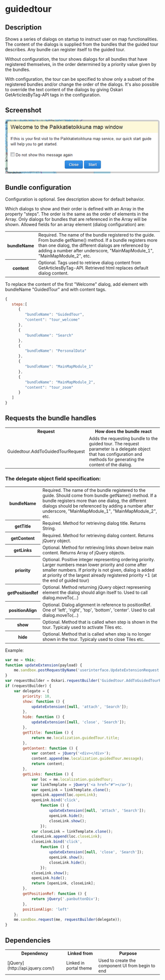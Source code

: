 # guidedtour

## Description

Shows a series of dialogs on startup to instruct user on map functionalities. The content of the dialogs is supplied from the bundles that the guided tour describes. Any bundle can register itself to the guided tour.

Without configuration, the tour shows dialogs for all bundles that have registered themselves, in the order determined by a priority value given by the bundles.

With configuration, the tour can be specified to show only a subset of the registered bundles and/or change the order of the dialogs. It's also possible to override the text content of the dialogs by giving Oskari GetArticlesByTag-API tags in the configuration.

## Screenshot

![screenshot](guidedtour.png)

## Bundle configuration

Configuration is optional. See description above for default behavior.

Which dialogs to show and their order is defined with an Array in the property "steps". The order is the same as the order of elements in the Array. Only dialogs for bundles that are referenced in the Array will be shown. Allowed fields for an array element (dialog configuration) are:

<table class="table">
  <tr>
    <th>bundleName</th><td>Required. The name of the bundle registered to the guide. From bundle getName() method. If a bundle registers more than one dialog, the different dialogs are referenced by adding a number after underscore, "MainMapModule_1", "MainMapModule_2", etc.</td>
  </tr>
  <tr>
    <th>content</th><td>Optional. Tags used to retrieve dialog content from GetArticlesByTag-API. Retrieved html replaces default dialog content.</td>
  </tr>
</table>

To replace the content of the first "Welcome" dialog, add element with bundleName "GuidedTour" and with content tags.


```javascript
{  
   steps:[
      {  
         "bundleName": "GuidedTour",
         "content": "tour_welcome"
      },
      {  
         "bundleName": "Search"
      },
      {  
         "bundleName": "PersonalData"
      },
      {  
         "bundleName": "MainMapModule_1"
      },
      {  
         "bundleName": "MainMapModule_2",
         "content": "tour_zoom"
      }
   ]
}
```


## Requests the bundle handles

<table class="table">
  <tr>
    <th>Request</th><th>How does the bundle react</th>
  </tr>
  <tr>
    <td>Guidedtour.AddToGuidedTourRequest</td><td>Adds the requesting bundle to the guided tour. The request parameter is a delegate object that has configuration and methods for generating the content of the dialog.</td>
  </tr>
</table>

### The delegate object field specification:

<table class="table">
  <tr>
    <th>bundleName</th><td>Required. The name of the bundle registered to the guide. Should come from bundle getName() method. If a bundle registers more than one dialog, the different dialogs should be referenced by adding a number after underscore, "MainMapModule_1", "MainMapModule_2", etc.</td>
  </tr>
  <tr>
    <th>getTitle</th><td>Required. Method for retrieving dialog title. Returns String.</td>
  </tr>
  <tr>
    <th>getContent</th><td>Required. Method for retrieving dialog content. Returns jQuery object.</td>
  </tr>
  <tr>
    <th>getLinks</th><td>Optional. Method for retrieving links shown below main content. Returns Array of jQuery objects.</td>
  </tr>
  <tr>
    <th>priority</th><td>Optional. Positive integer representing ordering priority. Larger numbers mean lower priority and come after smaller numbers. If priority is not given, dialog is added at priority of the largest already registered priority +1 (at the end of guided tour)</td>
  </tr>
  <tr>
    <th>getPositionRef</th><td>Optional. Method returning jQuery object represening element the dialog should align itself to. Used to call dialog.moveTo(...)</td>
  </tr>
  <tr>
    <th>positionAlign</th><td>Optional. Dialog alignment in reference to positionRef. One of 'left', 'right', 'top', 'bottom', 'center'. Used to call dialog.moveTo(...)</td>
  </tr>
  <tr>
    <th>show</th><td>Optional. Method that is called when step is shown in the tour. Typicaly used to activate Tiles etc.</td>
  </tr>
  <tr>
    <th>hide</th><td>Optional. Method that is called when step is no longer shown in the tour. Typicaly used to close Tiles etc.</td>
  </tr>
</table>

Example:

```javascript
var me = this;
function updateExtension(payload) {
    me.sandbox.postRequestByName('userinterface.UpdateExtensionRequest', payload);
}
var requestBuilder = Oskari.requestBuilder('Guidedtour.AddToGuidedTourRequest');
if (requestBuilder) {
    var delegate = {
        priority: 10,
        show: function () {
            updateExtension([null, 'attach', 'Search']);
        },
        hide: function () {
            updateExtension([null, 'close', 'Search']);
        },
        getTitle: function () {
            return me.localization.guidedTour.title;
        },
        getContent: function () {
            var content = jQuery('<div></div>');
            content.append(me.localization.guidedTour.message);
            return content;
        },
        getLinks: function () {
            var loc = me.localization.guidedTour;
            var linkTemplate = jQuery('<a href="#"></a>');
            var openLink = linkTemplate.clone();
            openLink.append(loc.openLink);
            openLink.bind('click',
                function () {
                    updateExtension([null, 'attach', 'Search']);
                    openLink.hide();
                    closeLink.show();
                });
            var closeLink = linkTemplate.clone();
            closeLink.append(loc.closeLink);
            closeLink.bind('click',
                function () {
                    updateExtension([null, 'close', 'Search']);
                    openLink.show();
                    closeLink.hide();
                });
            closeLink.show();
            openLink.hide();
            return [openLink, closeLink];
        },
        getPositionRef: function () {
            return jQuery('.panbuttonDiv');
        },
        positionAlign: 'left'
    };
    me.sandbox.request(me, requestBuilder(delegate));
}
```


## Dependencies

<table class="table">
  <tr>
    <th>Dependency</th><th>Linked from</th><th>Purpose</th>
  </tr>
  <tr>
    <td> [jQuery](http://api.jquery.com/) </td>
    <td> Linked in portal theme </td>
    <td> Used to create the component UI from begin to end</td>
  </tr>
</table>